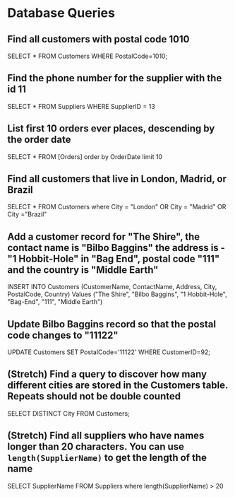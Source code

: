 # Database Queries

## Find all customers with postal code 1010

SELECT \* FROM Customers WHERE PostalCode=1010;

## Find the phone number for the supplier with the id 11

SELECT \* FROM Suppliers WHERE SupplierID = 13

## List first 10 orders ever places, descending by the order date

SELECT \* FROM [Orders] order by OrderDate
limit 10

## Find all customers that live in London, Madrid, or Brazil

SELECT \* FROM Customers where City = "London" OR City = "Madrid" OR City ="Brazil"

## Add a customer record for "The Shire", the contact name is "Bilbo Baggins" the address is -"1 Hobbit-Hole" in "Bag End", postal code "111" and the country is "Middle Earth"

INSERT INTO Customers (CustomerName, ContactName, Address, City, PostalCode, Country)
Values ("The Shire", "Bilbo Baggins", "1 Hobbit-Hole", "Bag-End", "111", "Middle Earth")

## Update Bilbo Baggins record so that the postal code changes to "11122"

UPDATE Customers
SET PostalCode='11122'
WHERE CustomerID=92;

## (Stretch) Find a query to discover how many different cities are stored in the Customers table. Repeats should not be double counted

SELECT DISTINCT City
FROM Customers;

## (Stretch) Find all suppliers who have names longer than 20 characters. You can use `length(SupplierName)` to get the length of the name

SELECT SupplierName
FROM Suppliers where length(SupplierName) > 20
